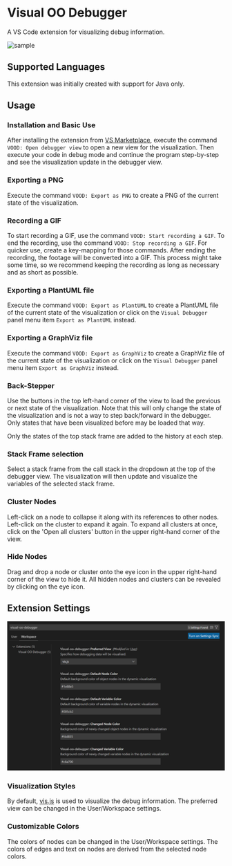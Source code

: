 # Visual OO Debugger

A VS Code extension for visualizing debug information.

![sample](./images/sample.gif)

## Supported Languages

This extension was initially created with support for Java only.

## Usage

### Installation and Basic Use

After installing the extension from [VS Marketplace][marketplace], execute the command `VOOD: Open debugger view`
to open a new view for the visualization. Then execute your code in debug mode and continue the program step-by-step
and see the visualization update in the debugger view.

[marketplace]: https://marketplace.visualstudio.com/items?itemName=GinoCardilloOST.visual-oo-debugger

### Exporting a PNG

Execute the command `VOOD: Export as PNG` to create a PNG of the current state of the visualization.

### Recording a GIF

To start recording a GIF, use the command `VOOD: Start recording a GIF`. To end the recording, use the command
`VOOD: Stop recording a GIF`. For quicker use, create a key-mapping for those commands. After ending the recording,
the footage will be converted into a GIF. This process might take some time, so we recommend keeping the recording
as long as necessary and as short as possible.

### Exporting a PlantUML file

Execute the command `VOOD: Export as PlantUML` to create a PlantUML file of the current state of the visualization
or click on the `Visual Debugger` panel menu item `Export as PlantUML` instead.

### Exporting a GraphViz file

Execute the command `VOOD: Export as GraphViz` to create a GraphViz file of the current state of the visualization
or click on the `Visual Debugger` panel menu item `Export as GraphViz` instead.

### Back-Stepper

Use the buttons in the top left-hand corner of the view to load the previous or next state of the visualization.
Note that this will only change the state of the visualization and is not a way to step back/forward in the debugger.
Only states that have been visualized before may be loaded that way.

Only the states of the top stack frame are added to the history at each step.

### Stack Frame selection

Select a stack frame from the call stack in the dropdown at the top of the debugger view. The visualization will then
update and visualize the variables of the selected stack frame.

### Cluster Nodes

Left-click on a node to collapse it along with its references to other nodes. Left-click on the cluster to expand it again.
To expand all clusters at once, click on the 'Open all clusters' button in the upper right-hand corner of the view.

### Hide Nodes

Drag and drop a node or cluster onto the eye icon in the upper right-hand corner of the view to hide it. All hidden
nodes and clusters can be revealed by clicking on the eye icon.

## Extension Settings

![settings](./images/settings.png)

### Visualization Styles

By default, [vis.js](https://visjs.org/) is used to visualize the debug information. The preferred view can be changed
in the User/Workspace settings.

### Customizable Colors

The colors of nodes can be changed in the User/Workspace settings. The colors of edges and text on nodes are derived
from the selected node colors.
